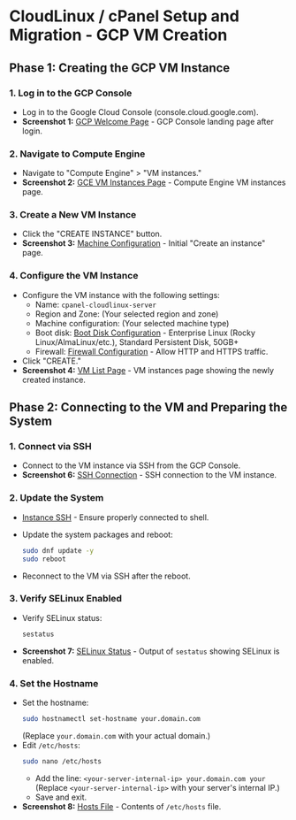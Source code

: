 # CloudLinux / cPanel Setup and Migration - GCP VM Creation

## Phase 1: Creating the GCP VM Instance

### 1. Log in to the GCP Console

* Log in to the Google Cloud Console (console.cloud.google.com).
* **Screenshot 1:** [GCP Welcome Page](./img/welcome.png) - GCP Console landing page after login.

### 2. Navigate to Compute Engine

* Navigate to "Compute Engine" > "VM instances."
* **Screenshot 2:** [GCE VM Instances Page](./img/vm-creation-01.png) - Compute Engine VM instances page.

### 3. Create a New VM Instance

* Click the "CREATE INSTANCE" button.
* **Screenshot 3:** [Machine Configuration](./img/vm-creation-02.png) - Initial "Create an instance" page.

### 4. Configure the VM Instance

* Configure the VM instance with the following settings:
    * Name: `cpanel-cloudlinux-server`
    * Region and Zone: (Your selected region and zone)
    * Machine configuration: (Your selected machine type)
    * Boot disk: [Boot Disk Configuration](./img/vm-creation-04.png) -  Enterprise Linux (Rocky Linux/AlmaLinux/etc.), Standard Persistent Disk, 50GB+
    * Firewall: [Firewall Configuration](./img/vm-creation-05.png) - Allow HTTP and HTTPS traffic.
* Click "CREATE."
* **Screenshot 4:** [VM List Page](./img/vm-list-post-creation.png) - VM instances page showing the newly created instance.

## Phase 2: Connecting to the VM and Preparing the System

### 1. Connect via SSH

* Connect to the VM instance via SSH from the GCP Console.
* **Screenshot 6:** [SSH Connection](./img/instance-ssh.png) - SSH connection to the VM instance.

### 2. Update the System

* [Instance SSH](./img/instance-setup-01.png) - Ensure properly connected to shell.
* Update the system packages and reboot:
    
    ```bash
    sudo dnf update -y
    sudo reboot
    ```
* Reconnect to the VM via SSH after the reboot.

### 3. Verify SELinux Enabled

* Verify SELinux status:
    ```bash
    sestatus
    ```
* **Screenshot 7:** [SELinux Status](./img/selinux-status.png) - Output of `sestatus` showing SELinux is enabled.

### 4. Set the Hostname

* Set the hostname:
    ```bash
    sudo hostnamectl set-hostname your.domain.com
    ```
    (Replace `your.domain.com` with your actual domain.)
* Edit `/etc/hosts`:
    ```bash
    sudo nano /etc/hosts
    ```
    * Add the line: `<your-server-internal-ip> your.domain.com your`
    (Replace `<your-server-internal-ip>` with your server's internal IP.)
    * Save and exit.
* **Screenshot 8:** [Hosts File](./img/hosts-file.png) - Contents of `/etc/hosts` file.
